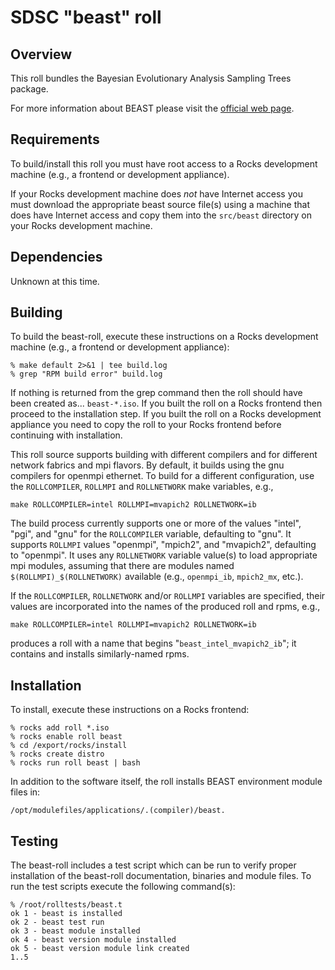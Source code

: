 # SDSC "beast" roll

## Overview

This roll bundles the Bayesian Evolutionary Analysis Sampling Trees package.

For more information about BEAST please visit the <a href="http://beast.bio.ed.ac.uk/Main_Page" target="_blank">official web page</a>.


## Requirements

To build/install this roll you must have root access to a Rocks development machine (e.g., a frontend or development appliance).

If your Rocks development machine does *not* have Internet access you must download the appropriate beast source file(s) using a machine that does have Internet access and copy them into the `src/beast` directory on your Rocks development machine.


## Dependencies

Unknown at this time.


## Building

To build the beast-roll, execute these instructions on a Rocks development machine (e.g., a frontend or development appliance):

```shell
% make default 2>&1 | tee build.log
% grep "RPM build error" build.log
```

If nothing is returned from the grep command then the roll should have been created as... `beast-*.iso`. If you built the roll on a Rocks frontend then proceed to the installation step. If you built the roll on a Rocks development appliance you need to copy the roll to your Rocks frontend before continuing with installation.

This roll source supports building with different compilers and for different
network fabrics and mpi flavors.  By default, it builds using the gnu compilers
for openmpi ethernet.  To build for a different configuration, use the
`ROLLCOMPILER`, `ROLLMPI` and `ROLLNETWORK` make variables, e.g.,

```shell
make ROLLCOMPILER=intel ROLLMPI=mvapich2 ROLLNETWORK=ib 
```
The build process currently supports one or more of the values "intel", "pgi",
and "gnu" for the `ROLLCOMPILER` variable, defaulting to "gnu".  It supports
`ROLLMPI` values "openmpi", "mpich2", and "mvapich2", defaulting to "openmpi".
It uses any `ROLLNETWORK` variable value(s) to load appropriate mpi modules,
assuming that there are modules named `$(ROLLMPI)_$(ROLLNETWORK)` available (e.g., `openmpi_ib`, `mpich2_mx`, etc.).

If the `ROLLCOMPILER`, `ROLLNETWORK` and/or `ROLLMPI` variables are specified, their values are incorporated into the names of the produced roll and rpms, e.g.,

```shell
make ROLLCOMPILER=intel ROLLMPI=mvapich2 ROLLNETWORK=ib
```
produces a roll with a name that begins "`beast_intel_mvapich2_ib`"; it
contains and installs similarly-named rpms.


## Installation

To install, execute these instructions on a Rocks frontend:

```shell
% rocks add roll *.iso
% rocks enable roll beast
% cd /export/rocks/install
% rocks create distro
% rocks run roll beast | bash
```

In addition to the software itself, the roll installs BEAST environment module
files in:

```shell
/opt/modulefiles/applications/.(compiler)/beast.
```


## Testing

The beast-roll includes a test script which can be run to verify proper installation of the beast-roll documentation, binaries and module files. To run the test scripts execute the following command(s):

```shell
% /root/rolltests/beast.t 
ok 1 - beast is installed
ok 2 - beast test run
ok 3 - beast module installed
ok 4 - beast version module installed
ok 5 - beast version module link created
1..5
```



